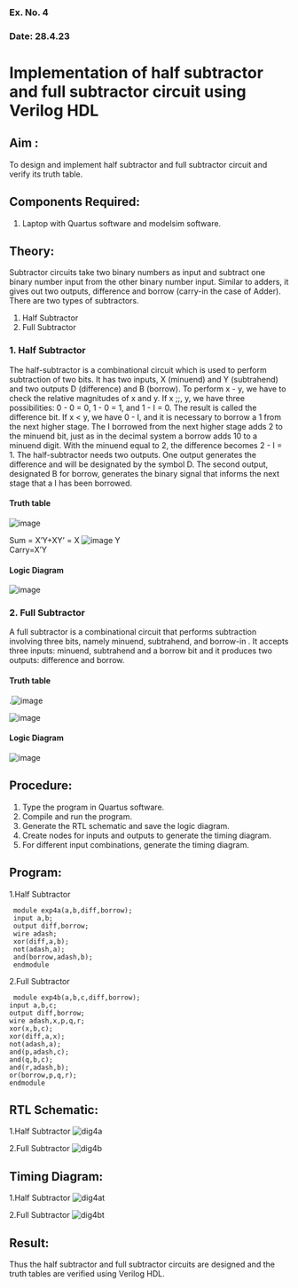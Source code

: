 ### Ex. No. 4
### Date: 28.4.23
# Implementation of half subtractor and full subtractor circuit using Verilog HDL
## Aim :
To design and implement half subtractor and full subtractor circuit and verify its truth table.
## Components Required:
1.	Laptop with Quartus software and modelsim software.
## Theory:
Subtractor circuits take two binary numbers as input and subtract one binary number input from the other binary number input. Similar to adders, it gives out two outputs, difference and borrow (carry-in the case of Adder). There are two types of subtractors.

1) Half Subtractor
2) Full Subtractor
### 1.	Half Subtractor
The half-subtractor is a combinational circuit which is used to perform subtraction of two bits. It has two inputs, X (minuend) and Y (subtrahend) and two outputs D (difference) and B (borrow). To perform x - y, we have to check the relative magnitudes of x and y. If x ;;, y, we have three possibilities: 0 - 0 = 0, 1 - 0 = 1, and 1 - I = 0. The result is called the difference bit. If x < y, we have 0 - I, and it is necessary to borrow a 1 from the next higher stage. The I borrowed from the next higher stage adds 2 to the minuend bit, just as in the decimal system a borrow adds 10 to a minuend digit. With the minuend equal to 2, the difference becomes 2 - I = 1. The half-subtractor needs two outputs. One output generates the difference
and will be designated by the symbol D. The second output, designated B for borrow, generates the binary signal that informs the next stage that a I has been borrowed.
#### Truth table
 ![image](https://github.com/rvinifa/Subtractor/assets/133735746/5f2ca839-ef30-4b48-801c-029d4f1f80ed)

Sum = X’Y+XY’ = X ![image](https://github.com/rvinifa/Subtractor/assets/133735746/7822e41f-5b09-4d0d-90e9-996ac5f7b782)
 Y  
Carry=X’Y
#### Logic Diagram

![image](https://github.com/rvinifa/Subtractor/assets/133735746/ca83d3c0-9f56-4d5a-b02a-22224b853e03)
 
### 2.	Full Subtractor
A full subtractor is a combinational circuit that performs subtraction involving three bits, namely minuend, subtrahend, and borrow-in . It accepts three inputs: minuend, subtrahend and a borrow bit and it produces two outputs: difference and borrow. 

#### Truth table
  .![image](https://github.com/rvinifa/Subtractor/assets/133735746/c6a11f80-9743-480e-a960-7a3174344b06)

![image](https://github.com/rvinifa/Subtractor/assets/133735746/ceb25c38-e81f-41e1-8b0f-20eb84207b2a)
 
#### Logic Diagram
 ![image](https://github.com/rvinifa/Subtractor/assets/133735746/ec7a895d-8893-4155-adc8-d15186f3f8b8)

## Procedure:
1.	Type the program in Quartus software.
2.	Compile and run the program.
3.	Generate the RTL schematic and save the logic diagram.
4.	Create nodes for inputs and outputs to generate the timing diagram.
5.	For different input combinations, generate the timing diagram.


## Program:
1.Half Subtractor
```
 module exp4a(a,b,diff,borrow);
 input a,b;
 output diff,borrow;
 wire adash;
 xor(diff,a,b);
 not(adash,a);
 and(borrow,adash,b);
 endmodule
 ```
 2.Full Subtractor
 ```
  module exp4b(a,b,c,diff,borrow);
 input a,b,c;
 output diff,borrow;
 wire adash,x,p,q,r;
 xor(x,b,c);
 xor(diff,a,x);
 not(adash,a);
 and(p,adash,c);
 and(q,b,c);
 and(r,adash,b);
 or(borrow,p,q,r);
 endmodule
 ```
## RTL Schematic:
1.Half Subtractor
![dig4a](https://github.com/BALA291/Subtractor/assets/120717501/bf005a69-0321-4866-b087-ab3eef1a8832)

 2.Full Subtractor
![dig4b](https://github.com/BALA291/Subtractor/assets/120717501/842f75d8-6eae-46ab-88d3-1aaee90215db)



## Timing Diagram:
1.Half Subtractor
![dig4at](https://github.com/BALA291/Subtractor/assets/120717501/f757b4b1-6342-4adf-9622-b94430e9d216)

 2.Full Subtractor
![dig4bt](https://github.com/BALA291/Subtractor/assets/120717501/1f3aa6db-77cd-48ca-99ab-aa44d0e02737)


## Result:
Thus the half subtractor and full subtractor circuits are designed and the truth tables are verified using Verilog HDL.
